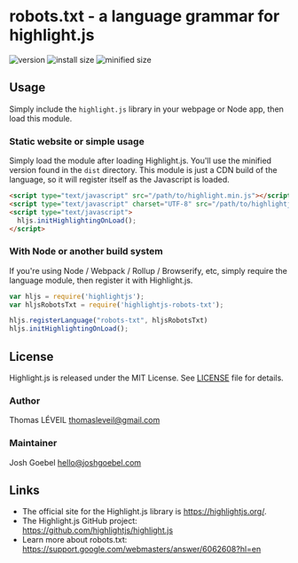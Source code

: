 # robots.txt - a language grammar for highlight.js

![version](https://badgen.net/npm/v/highlightjs-robots-txt) ![install size](https://badgen.net/packagephobia/install/highlightjs-robots-txt) ![minified size](https://badgen.net/bundlephobia/min/highlightjs-robots-txt)

## Usage

Simply include the `highlight.js` library in your webpage or Node app, then load this module.

### Static website or simple usage

Simply load the module after loading Highlight.js.  You'll use the minified version found in the `dist` directory.  This module is just a CDN build of the language, so it will register itself as the Javascript is loaded.

```html
<script type="text/javascript" src="/path/to/highlight.min.js"></script>
<script type="text/javascript" charset="UTF-8" src="/path/to/highlightjs-robots-txt/dist/robots-txt.min.js"></script>
<script type="text/javascript">
  hljs.initHighlightingOnLoad();
</script>
```


### With Node or another build system

If you're using Node / Webpack / Rollup / Browserify, etc, simply require the language module, then register it with Highlight.js.

```javascript
var hljs = require('highlightjs');
var hljsRobotsTxt = require('highlightjs-robots-txt');

hljs.registerLanguage("robots-txt", hljsRobotsTxt)
hljs.initHighlightingOnLoad();
```


## License

Highlight.js is released under the MIT License. See [LICENSE][1] file
for details.

### Author

Thomas LÉVEIL <thomasleveil@gmail.com>

### Maintainer

Josh Goebel <hello@joshgoebel.com>


## Links

- The official site for the Highlight.js library is <https://highlightjs.org/>.
- The Highlight.js GitHub project: <https://github.com/highlightjs/highlight.js>
- Learn more about robots.txt: <https://support.google.com/webmasters/answer/6062608?hl=en>

[1]: https://github.com/highlightjs/highlightjs-robots-txt/blob/master/LICENSE
